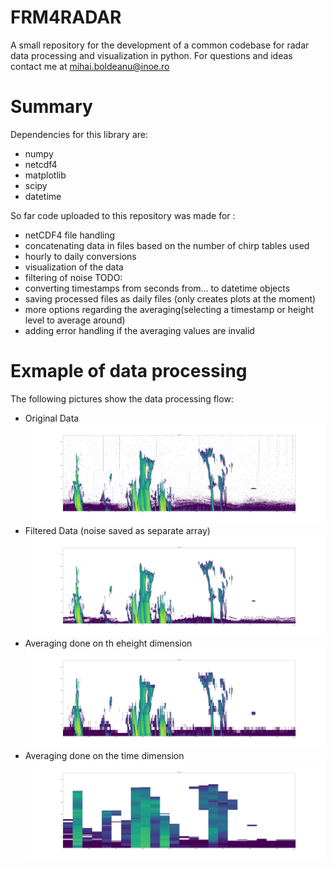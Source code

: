 # FRM4RADAR
A small repository for the development of a common codebase for radar data processing and visualization in python.
For questions and ideas contact me at mihai.boldeanu@inoe.ro

# Summary
Dependencies for this library are:
- numpy 
- netcdf4
- matplotlib
- scipy
- datetime

So far code uploaded to this repository was made for :
- netCDF4 file handling
- concatenating data in files based on the number of chirp tables used
- hourly to daily conversions
- visualization of the data
- filtering of noise 
TODO:
- converting timestamps from seconds from... to datetime objects 
- saving processed files as daily files (only creates plots at the moment)
- more options regarding the averaging(selecting a timestamp or height level to average around)
- adding error handling if the averaging values are invalid

# Exmaple of data processing
The following pictures show the data processing flow:
- Original Data
![Alt text](/images/00_original_data.png?raw=true "Original data")
- Filtered Data (noise saved as separate array)
![Alt text](/images/01_filtered_data.png?raw=true "Filtered data")
- Averaging done on th eheight dimension
![Alt text](/images/averaged_data_500.png?raw=true "Averaged Height wise")
- Averaging done on the time dimension
![Alt text](/images/averaged_data_1h.png?raw=true "Averaged Time wise")

